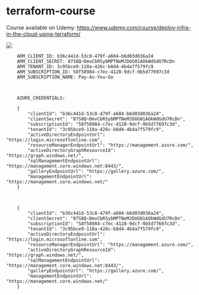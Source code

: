 ﻿# terraform-course

Course available on Udemy: https://www.udemy.com/course/deploy-infra-in-the-cloud-using-terraform/ 

<img src="https://github.com/HoussemDellai/terraform-course/blob/main/terraform_course.png?raw=true"/>




        ARM_CLIENT_ID: b36c441d-53c8-479f-a604-b6d03d036a24
        ARM_CLIENT_SECRET: 87S8Q~DmvCbRSybMPTNeMJDUG01AOkWdGdU7RcDn
        ARM_TENANT_ID: 3c95bce9-118a-426c-b8d4-4b4a7f579fc9
        ARM_SUBSCRIPTION_ID: 58f58984-c7ec-4128-9dcf-9b5d77697c3d
        ARM_SUBSCRIPTION_NAME: Pay-As-You-Go



        AZURE_CREDENTIALS:

        {
            "clientId": "b36c441d-53c8-479f-a604-b6d03d036a24",
            "clientSecret": "87S8Q~DmvCbRSybMPTNeMJDUG01AOkWdGdU7RcDn",
            "subscriptionId": "58f58984-c7ec-4128-9dcf-9b5d77697c3d",
            "tenantId": "3c95bce9-118a-426c-b8d4-4b4a7f579fc9",
            "activeDirectoryEndpointUrl": "https://login.microsoftonline.com",
            "resourceManagerEndpointUrl": "https://management.azure.com/",
            "activeDirectoryGraphResourceId": "https://graph.windows.net/",
            "sqlManagementEndpointUrl": "https://management.core.windows.net:8443/",
            "galleryEndpointUrl": "https://gallery.azure.com/",
            "managementEndpointUrl": "https://management.core.windows.net/"
        }



        {
            "clientId": "b36c441d-53c8-479f-a604-b6d03d036a24",
            "clientSecret": "87S8Q~DmvCbRSybMPTNeMJDUG01AOkWdGdU7RcDn",
            "subscriptionId": "58f58984-c7ec-4128-9dcf-9b5d77697c3d",
            "tenantId": "3c95bce9-118a-426c-b8d4-4b4a7f579fc9",
            "activeDirectoryEndpointUrl": "https://login.microsoftonline.com",
            "resourceManagerEndpointUrl": "https://management.azure.com/",
            "activeDirectoryGraphResourceId": "https://graph.windows.net/",
            "sqlManagementEndpointUrl": "https://management.core.windows.net:8443/",
            "galleryEndpointUrl": "https://gallery.azure.com/",
            "managementEndpointUrl": "https://management.core.windows.net/"
        }